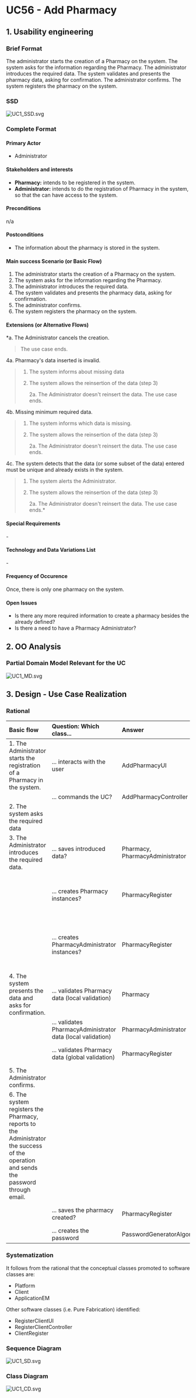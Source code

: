 # UC56 - Add Pharmacy

## 1. Usability engineering

### Brief Format

The administrator starts the creation of a Pharmacy on the system. The system asks for the information regarding the Pharmacy.
The administrator introduces the required data. The system validates and presents the pharmacy data, asking for confirmation.
The administrator confirms. The system registers the pharmacy on the system.

### SSD
![UC1_SSD.svg](UC1_SSD.svg)


### Complete Format

#### Primary Actor
* Administrator


#### Stakeholders and interests
* **Pharmacy:**  intends to be registered in the system.
* **Administrator:** intends to do the registration of Pharmacy in the system, so that the can have access to the system.


#### Preconditions
n/a

#### Postconditions
* The information about the pharmacy is stored in the system.

#### Main success Scenario (or Basic Flow)

1. The administrator starts the creation of a Pharmacy on the system.
2. The system asks for the information regarding the Pharmacy.
3. The administrator introduces the required data.
4. The system validates and presents the pharmacy data, asking for confirmation.
5. The administrator confirms.
6. The system registers the pharmacy on the system.

#### Extensions (or Alternative Flows)

*a. The Administrator cancels the creation.

> The use case ends.

4a. Pharmacy's data inserted is invalid.
>	1. The system informs about missing data
>	2. The system allows the reinsertion of the data (step 3)
>
>	    2a. The Administrator doesn't reinsert the data. The use case ends.

4b. Missing minimum required data.
>	1. The system informs which data is missing.
>	2. The system allows the reinsertion of the data (step 3)
>
>	    2a. The Administrator doesn't reinsert the data. The use case ends.

4c. The system detects that the data (or some subset of the data) entered must be unique and already exists in the system.
>	1. The system alerts the Administrator.
>	2. The system allows the reinsertion of the data (step 3)
>
>	    2a. The Administrator doesn't reinsert the data. The use case ends.*


#### Special Requirements
\-

#### Technology and Data Variations List
\-

#### Frequency of Occurence
Once, there is only one pharmacy on the system.

#### Open Issues
* Is there any more required information to create a pharmacy besides the already defined?
* Is there a need to have a Pharmacy Administrator?


## 2. OO Analysis

### Partial Domain Model Relevant for the UC

![UC1_MD.svg](UC1_MD.svg)


## 3. Design - Use Case Realization

### Rational

| Basic flow | Question: Which class... | Answer | Justification |
|:--------------  |:---------------------- |:----------|:---------------------------- |
|1. The Administrator starts the registration of a Pharmacy in the system.|... interacts with the user| AddPharmacyUI |Pure Fabrication|
| |... commands the UC?| AddPharmacyController |Controller|
|2. The system asks the required data ||||
|3. The Administrator introduces the required data. |... saves introduced data?| Pharmacy, PharmacyAdministrator |IE: They have the required data to do the task|
| |... creates Pharmacy instances?| PharmacyRegister |Creator(rule no. 1) & HC+LC. PharmacyRegister is responsible for managing and creating instances of Pharmacy |
| |... creates PharmacyAdministrator instances?| PharmacyRegister |Creator(rule no. 1) & HC+LC. PharmacyRegister is responsible for managing and creating instances of PharmacyAdministrator |
|4. The system presents the data and asks for confirmation.|... validates Pharmacy data (local validation)|Pharmacy|IE: It has its own data|
| |... validates PharmacyAdministrator data (local validation)|PharmacyAdministrator|IE: It has its own data|
| |... validates Pharmacy data (global validation)|PharmacyRegister|IE: PharmacyRegister has organizations registered|
|5. The Administrator confirms. ||||
|6. The system registers the Pharmacy, reports to the Administrator the success of the operation and sends the password through email.|
| | ... saves the pharmacy created?| PharmacyRegister |IE: through the usage of HC+LC on the Platform |
| |... creates the password|PasswordGeneratorAlgorythm|    |



### Systematization ##

 It follows from the rational that the conceptual classes promoted to software classes are:

 * Platform
 * Client
 * ApplicationEM

Other software classes (i.e. Pure Fabrication) identified:  

 * RegisterClientUI  
 * RegisterClientController
 * ClientRegister


###	Sequence Diagram

![UC1_SD.svg](UC1_SD.svg)



###	Class Diagram

![UC1_CD.svg](UC1_CD.svg)

